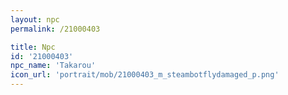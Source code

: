 ```yaml
---
layout: npc
permalink: /21000403

title: Npc
id: '21000403'
npc_name: 'Takarou'
icon_url: 'portrait/mob/21000403_m_steambotflydamaged_p.png'
---
```

